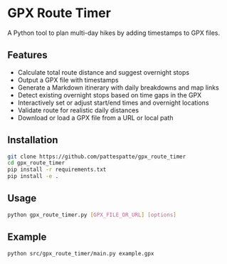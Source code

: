 # GPX Route Timer

A Python tool to plan multi-day hikes by adding timestamps to GPX files.

## Features

- Calculate total route distance and suggest overnight stops
- Output a GPX file with timestamps
- Generate a Markdown itinerary with daily breakdowns and map links
- Detect existing overnight stops based on time gaps in the GPX
- Interactively set or adjust start/end times and overnight locations
- Validate route for realistic daily distances
- Download or load a GPX file from a URL or local path

## Installation

```bash
git clone https://github.com/pattespatte/gpx_route_timer
cd gpx_route_timer
pip install -r requirements.txt
pip install -e .
```

## Usage

```bash
python gpx_route_timer.py [GPX_FILE_OR_URL] [options]
```

## Example

```bash
python src/gpx_route_timer/main.py example.gpx
```
